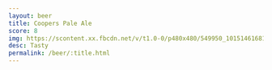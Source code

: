 ```yaml
---
layout: beer
title: Coopers Pale Ale
score: 8
img: https://scontent.xx.fbcdn.net/v/t1.0-0/p480x480/549950_10151461681523745_1486815544_n.jpg?oh=ff5dde0454b640cd79b7dd99c6300e3f&oe=58D1C3C6
desc: Tasty
permalink: /beer/:title.html
---
```

